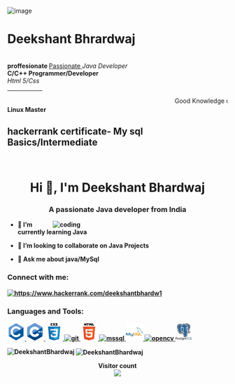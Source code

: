 ![image](https://user-images.githubusercontent.com/93893639/202850203-f7fcfc31-a646-441a-8061-bbfc31657586.png)




<h1>Deekshant Bhrardwaj</h1><br>
<b>proffesionate </b>  <u> Passionate </u>  <em>Java Developer</em><br>
<b>C/C++ Programmer/Developer</b><br>
<i>Html 5/Css</i><br>
<hr width="80px" height="40px" color="red" />
<marquee>Good Knowledge of Cmd<br></marquee>
<b>Linux Master<b><br>
  <h2>hackerrank certificate- My sql Basics/Intermediate</h2><br>


<h1 align="center">Hi 👋, I'm Deekshant Bhardwaj</h1>
<h3 align="center">A passionate Java developer from India</h3>
<img align="right" alt="coding" width="400" src="https://media.tenor.com/y2JXkY1pXkwAAAAM/cat-computer.gif">








- 🌱 I’m currently learning **Java**

- 👯 I’m looking to collaborate on **Java Projects**

- 💬 Ask me about **java/MySql**

<h3 align="left">Connect with me:</h3>
<p align="left">

 


<a href="https://www.hackerrank.com/deekshantbhardw1" target="blank"><img align="center" src="https://raw.githubusercontent.com/rahuldkjain/github-profile-readme-generator/master/src/images/icons/Social/hackerrank.svg" alt="https://www.hackerrank.com/deekshantbhardw1" height="30" width="40" /></a>



<h3 align="left">Languages and Tools:</h3>
<p align="left"> <a href="https://www.cprogramming.com/" target="_blank" rel="noreferrer"> <img src="https://raw.githubusercontent.com/devicons/devicon/master/icons/c/c-original.svg" alt="c" width="40" height="40"/> </a> <a href="https://www.w3schools.com/cpp/" target="_blank" rel="noreferrer"> <img src="https://raw.githubusercontent.com/devicons/devicon/master/icons/cplusplus/cplusplus-original.svg" alt="cplusplus" width="40" height="40"/> </a> <a href="https://www.w3schools.com/css/" target="_blank" rel="noreferrer"> <img src="https://raw.githubusercontent.com/devicons/devicon/master/icons/css3/css3-original-wordmark.svg" alt="css3" width="40" height="40"/> </a> <a href="https://git-scm.com/" target="_blank" rel="noreferrer"> <img src="https://www.vectorlogo.zone/logos/git-scm/git-scm-icon.svg" alt="git" width="40" height="40"/> </a> <a href="https://www.w3.org/html/" target="_blank" rel="noreferrer"> <img src="https://raw.githubusercontent.com/devicons/devicon/master/icons/html5/html5-original-wordmark.svg" alt="html5" width="40" height="40"/> </a> <a href="https://www.microsoft.com/en-us/sql-server" target="_blank" rel="noreferrer"> <img src="https://www.svgrepo.com/show/303229/microsoft-sql-server-logo.svg" alt="mssql" width="40" height="40"/> </a> <a href="https://www.mysql.com/" target="_blank" rel="noreferrer"> <img src="https://raw.githubusercontent.com/devicons/devicon/master/icons/mysql/mysql-original-wordmark.svg" alt="mysql" width="40" height="40"/> </a> <a href="https://opencv.org/" target="_blank" rel="noreferrer"> <img src="https://www.vectorlogo.zone/logos/opencv/opencv-icon.svg" alt="opencv" width="40" height="40"/> </a> <a href="https://www.postgresql.org" target="_blank" rel="noreferrer"> <img src="https://raw.githubusercontent.com/devicons/devicon/master/icons/postgresql/postgresql-original-wordmark.svg" alt="postgresql" width="40" height="40"/> </a> </p>
<p><img align="left" src="https://github-readme-stats.vercel.app/api/top-langs?username=DeekshantBhardwaj&show_icons=true&locale=en&layout=compact" alt="DeekshantBhardwaj" /></p>

<p>&nbsp;<img align="center" src="https://github-readme-stats.vercel.app/api?username=DeekshantBhardwaj&show_icons=true&locale=en" alt="DeekshantBhardwaj" /></p>



<p align="center"> 
  Visitor count<br>
  <img src="https://profile-counter.glitch.me/DeekshantBhardwaj/count.svg" />
</p>






